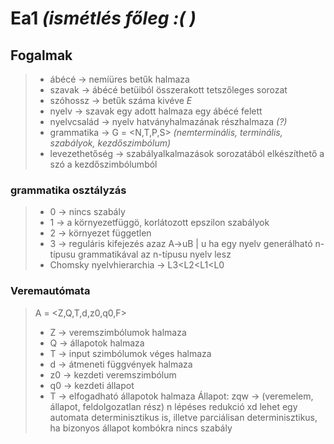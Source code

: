 # Ea1 *(ismétlés főleg :( )*
## Fogalmak
>- ábécé -> nemíüres betűk halmaza
>- szavak -> ábécé betüiból összerakott tetszőleges sorozat
>- szóhossz -> betűk száma kivéve *E*
>- nyelv -> szavak egy adott halmaza egy ábécé felett
>- nyelvcsalád -> nyelv hatványhalmazának részhalmaza *(?)*
>- grammatika -> G = \<N,T,P,S> *(nemterminális, terminális, szabályok, kezdőszimbólum)*
>- levezethetőség -> szabályalkalmazások sorozatából elkészíthető a szó a kezdőszimbólumból
### grammatika osztályzás
>- 0 -> nincs szabály
>- 1 -> a környezetfüggö, korlátozott epszilon szabályok
>- 2 -> környezet független
>- 3 -> reguláris kifejezés azaz A->uB | u
> ha egy nyelv generálható n-típusu grammatikával az n-típusu nyelv lesz
>- Chomsky nyelvhierarchia -> L3<L2<L1<L0
### Veremautómata 
> A = <Z,Q,T,d,z0,q0,F>
>- Z -> veremszimbólumok halmaza
>- Q -> állapotok halmaza
>- T -> input szimbólumok véges halmaza
>- d -> átmeneti függvények halmaza
>- z0 -> kezdeti veremszimbólum
>- q0 -> kezdeti állapot
>- T -> elfogadható állapotok halmaza
> Állapot: zqw -> (veremelem, állapot, feldolgozatlan rész)
> n lépéses redukció xd
> lehet egy automata determinisztikus is, illetve parciálisan determinisztikus, ha bizonyos állapot kombókra nincs szabály
> 

